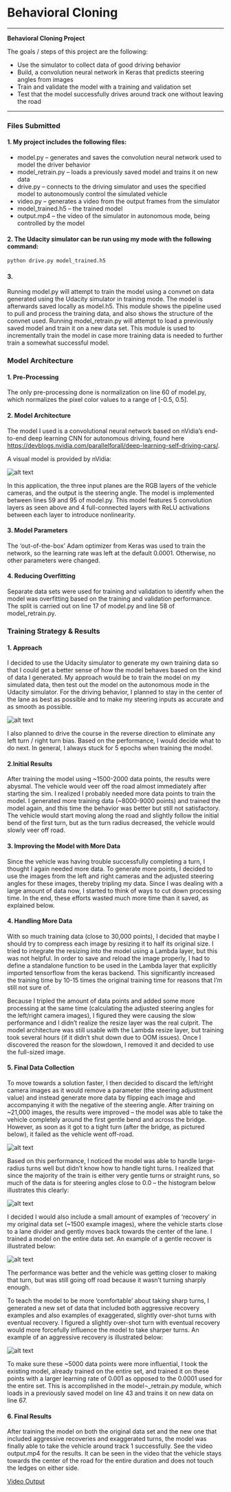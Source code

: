 # **Behavioral Cloning** 

---

**Behavioral Cloning Project**

The goals / steps of this project are the following:
* Use the simulator to collect data of good driving behavior
* Build, a convolution neural network in Keras that predicts steering angles from images
* Train and validate the model with a training and validation set
* Test that the model successfully drives around track one without leaving the road


[//]: # (Image References)

[modelarchitecture]: ./writeup_images/modelarchitecture.png "Model Visualization"
[straightdriving]: ./writeup_images/straightdriving.png "Straight Driving Example"
[problemturn]: ./writeup_images/problemturn.png "Problematic Turn Ahead"
[hist]: ./writeup_images/hist.png "Histogram"
[gentlerecovery]: ./writeup_images/gentlerecovery.png "Gentle Recovery Image"
[aggressiverecovery]: ./writeup_images/aggressiverecovery.png "Aggressive Recovery Image"
[image7]: ./examples/placeholder_small.png "Flipped Image"


---
### Files Submitted

#### 1. My project includes the following files:
-	model.py – generates and saves the convolution neural network used to model the driver behavior
-	model_retrain.py – loads a previously saved model and trains it on new data
-	drive.py – connects to the driving simulator and uses the specified model to autonomously control the simulated vehicle
-	video.py – generates a video from the output frames from the simulator
-	model_trained.h5 – the trained model
-	output.mp4 – the video of the simulator in autonomous mode, being controlled by the model


#### 2. The Udacity simulator can be run using my mode with the following command:
```sh
python drive.py model_trained.h5
```

#### 3. 
Running model.py will attempt to train the model using a convnet on data generated using the Udacity simulator in training mode. The model is afterwards saved locally as model.h5. This module shows the pipeline used to pull and process the training data, and also shows the structure of the convnet used. 
Running model_retrain.py will attempt to load a previously saved model and train it on a new data set. This module is used to incrementally train the model in case more training data is needed to further train a somewhat successful model.


### Model Architecture

#### 1. Pre-Processing

The only pre-processing done is normalization on line 60 of model.py, which normalizes the pixel color values to a range of [-0.5, 0.5]. 

#### 2. Model Architecture

The model I used is a convolutional neural network based on nVidia’s end-to-end deep learning CNN for autonomous driving, found here https://devblogs.nvidia.com/parallelforall/deep-learning-self-driving-cars/.

A visual model is provided by nVidia:

![alt text][modelarchitecture]

In this application, the three input planes are the RGB layers of the vehicle cameras, and the output is the steering angle. The model is implemented between lines 59 and 95 of model.py. This model features 5 convolution layers as seen above and 4 full-connected layers with ReLU activations between each layer to introduce nonlinearity. 

#### 3. Model Parameters

The ‘out-of-the-box’ Adam optimizer from Keras was used to train the network, so the learning rate was left at the default 0.0001. Otherwise, no other parameters were changed. 

#### 4. Reducing Overfitting

Separate data sets were used for training and validation to identify when the model was overfitting based on the training and validation performance. The split is carried out on line 17 of model.py and line 58 of model_retrain.py.

### Training Strategy & Results

#### 1. Approach

I decided to use the Udacity simulator to generate my own training data so that I could get a better sense of how the model behaves based on the kind of data I generated. My approach would be to train the model on my simulated data, then test out the model on the autonomous mode in the Udacity simulator. For the driving behavior, I planned to stay in the center of the lane as best as possible and to make my steering inputs as accurate and as smooth as possible. 

![alt text][straightdriving]

 I also planned to drive the course in the reverse direction to eliminate any left turn / right turn bias. Based on the performance, I would decide what to do next. In general, I always stuck for 5 epochs when training the model.
 
#### 2.Initial Results

After training the model using ~1500-2000 data points, the results were abysmal. The vehicle would veer off the road almost immediately after starting the sim. I realized I probably needed more data points to train the model. I generated more training data (~8000-9000 points) and trained the model again, and this time the behavior was better but still not satisfactory. The vehicle would start moving along the road and slightly follow the initial bend of the first turn, but as the turn radius decreased, the vehicle would slowly veer off road.

#### 3. Improving the Model with More Data

Since the vehicle was having trouble successfully completing a turn, I thought I again needed more data. To generate more points, I decided to use the images from the left and right cameras and the adjusted steering angles for these images, thereby tripling my data. Since I was dealing with a large amount of data now, I started to think of ways to cut down processing time. In the end, these efforts wasted much more time than it saved, as explained below.

#### 4. Handling More Data

With so much training data (close to 30,000 points), I decided that maybe I should try to compress each image by resizing it to half its original size. I tried to integrate the resizing into the model using a Lambda layer, but this was not helpful. In order to save and reload the image properly, I had to define a standalone function to be used in the Lambda layer that explicitly imported tensorflow from the keras backend. This significantly increased the training time by 10-15 times the original training time for reasons that I’m still not sure of. 

Because I tripled the amount of data points and added some more processing at the same time (calculating the adjusted steering angles for the left/right camera images), I figured they were causing the slow performance and I didn’t realize the resize layer was the real culprit. The model architecture was still usable with the Lambda resize layer, but training took several hours (if it didn’t shut down due to OOM issues). Once I discovered the reason for the slowdown, I removed it and decided to use the full-sized image.

#### 5. Final Data Collection

To move towards a solution faster, I then decided to discard the left/right camera images as it would remove a parameter (the steering adjustment value) and instead generate more data by flipping each image and accompanying it with the negative of the steering angle. After training on ~21,000 images, the results were improved – the model was able to take the vehicle completely around the first gentle bend and across the bridge. However, as soon as it got to a tight turn (after the bridge, as pictured below), it failed as the vehicle went off-road. 

![alt text][problemturn]

Based on this performance, I noticed the model was able to handle large-radius turns well but didn’t know how to handle tight turns. I realized that since the majority of the train is either very gentle turns or straight runs, so much of the data is for steering angles close to 0.0 – the histogram below illustrates this clearly:

![alt text][hist]

I decided I would also include a small amount of examples of ‘recovery’ in my original data set (~1500 example images), where the vehicle starts close to a lane divider and gently moves back towards the center of the lane. I trained a model on the entire data set. An example of a gentle recover is illustrated below:

![alt text][gentlerecovery]

The performance was better and the vehicle was getting closer to making that turn, but was still going off road because it wasn’t turning sharply enough.

To teach the model to be more ‘comfortable’ about taking sharp turns, I generated a new set of data that included both aggressive recovery examples and also examples of exaggerated, slightly over-shot turns with eventual recovery. I figured a slightly over-shot turn with eventual recovery would more forcefully influence the model to take sharper turns. An example of an aggressive recovery is illustrated below:

![alt text][aggressiverecovery]

To make sure these ~5000 data points were more influential, I took the existing model, already trained on the entire set, and trained it on these points with a larger learning rate of 0.001 as opposed to the 0.0001 used for the entire set. This is accomplished in the model¬_retrain.py module, which loads in a previously saved model on line 43 and trains it on new data on line 67.

#### 6. Final Results

After training the model on both the original data set and the new one that included aggressive recoveries and exaggerated turns, the model was finally able to take the vehicle around track 1 successfully. See the video output.mp4 for the results. It can be seen in the video that the vehicle stays towards the center of the road for the entire duration and does not touch the ledges on either side.

[Video Output](https://youtu.be/IA-M7duy3l8)
